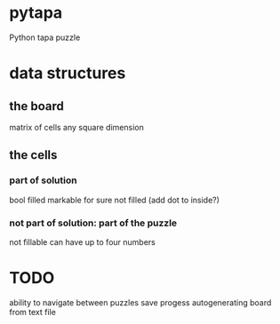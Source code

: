 # pytapa
Python tapa puzzle

# data structures
## the board
matrix of cells
any square dimension

## the cells
### part of solution
bool filled
markable for sure not filled (add dot to inside?)

### not part of solution: part of the puzzle
not fillable
can have up to four numbers


# TODO
ability to navigate between puzzles
save progess
autogenerating board from text file